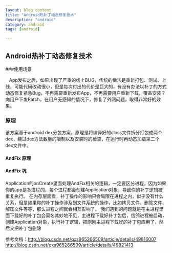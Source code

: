 ```yaml
---
layout: blog_content
title: "Android热补丁动态修复技术"
description: "android"
category: android
tags: [android]

---
```



## Android热补丁动态修复技术

###使用场景


   App发布之后，如果出现了严重的线上BUG，传统的做法是重新打包、测试、上线，可能代码改动很小，但是每次付出的代价是巨大的，有没有办法以补丁的方式动态修复紧急Bug，不再需要重新发布App，不再需要用户重新下载，覆盖安装？向用户下发Patch，在用户无感知的情况下，修复了外网问题，取得非常好的效果。

### 原理

该方案基于android dex分包方案，原理是将编译好的class文件拆分打包成两个dex，绕过dex方法数量的限制以及安装时的检查，在运行时再动态加载第二个dex文件中。
#### AndFix 原理

#### AndFix 坑

Application的onCreate里面处理AndFix相关的逻辑，一定要区分进程，因为如果你的app是多进程的，每个进程都会创建Application对象，导致你的补丁逻辑被重复执行。
在内存层面看，补丁操作的影响只会局限在进程之内，似乎没有什么关系，但是如果你的补丁操作涉及到文件系统的操作，比如拷贝文件、删除文件、解压文件等等，那么进程之间就会相互影响了。
我们遇到的问题就是在主进程里面下载好的补丁包会莫名其妙地不见，主进程下载好补丁包后，信鸽进程被启动，创建Application对象，执行补丁逻辑，把刚刚主进程下载好的补丁包应用了，然后又把补丁包删除
参考文档：http://blog.csdn.net/qxs965266509/article/details/49816007http://blog.csdn.net/qxs965266509/article/details/49821413